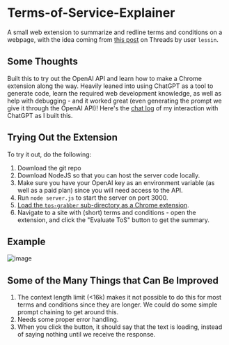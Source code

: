 # Terms-of-Service-Explainer
A small web extension to summarize and redline terms and conditions on a webpage, with the idea coming from [this post](https://www.threads.net/@lessin/post/CxdpzGlv074/?igshid=MzRlODBiNWFlZA==) on Threads by user `lessin`.
## Some Thoughts
Built this to try out the OpenAI API and learn how to make a Chrome extension along the way. Heavily leaned into using ChatGPT as a tool to generate code, learn the required web development knowledge, as well as help with debugging - and it worked great (even generating the prompt we give it through the OpenAI API)! Here's the [chat log](https://chat.openai.com/share/d9423dac-ed08-446e-913d-39f19ffbe9cf
) of my interaction with ChatGPT as I built this. 
## Trying Out the Extension
To try it out, do the following:
1. Download the git repo
2. Download NodeJS so that you can host the server code locally.
3. Make sure you have your OpenAI key as an environment variable (as well as a paid plan) since you will need access to the API.
4. Run `node server.js` to start the server on port 3000.
5. [Load the `tos-grabber` sub-directory as a Chrome extension](https://developer.chrome.com/docs/extensions/mv3/getstarted/development-basics/#load-unpacked).
6. Navigate to a site with (short) terms and conditions - open the extension, and click the "Evaluate ToS" button to get the summary.
## Example
![image](https://github.com/ramvenkat98/Terms-of-Service-Explainer/assets/27733966/747d8a11-01a6-4987-9291-5eae870789be)
## Some of the Many Things that Can Be Improved
1. The context length limit (<16k) makes it not possible to do this for most terms and conditions since they are longer. We could do some simple prompt chaining to get around this.
2. Needs some proper error handling.
3. When you click the button, it should say that the text is loading, instead of saying nothing until we receive the response.
